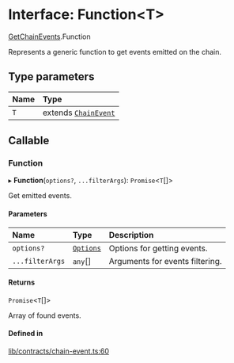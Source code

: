 # Interface: Function\<T\>

[GetChainEvents](../modules/GetChainEvents.md).Function

Represents a generic function to get events emitted on the chain.

## Type parameters

| Name | Type |
| :------ | :------ |
| `T` | extends [`ChainEvent`](ChainEvent.md) |

## Callable

### Function

▸ **Function**(`options?`, `...filterArgs`): `Promise`\<`T`[]\>

Get emitted events.

#### Parameters

| Name | Type | Description |
| :------ | :------ | :------ |
| `options?` | [`Options`](GetChainEvents.Options.md) | Options for getting events. |
| `...filterArgs` | `any`[] | Arguments for events filtering. |

#### Returns

`Promise`\<`T`[]\>

Array of found events.

#### Defined in

[lib/contracts/chain-event.ts:60](https://github.com/jose-blockchain/tbtc-v2/blob/main/typescript/src/lib/contracts/chain-event.ts#L60)
